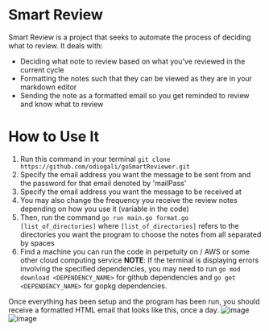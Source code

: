 # Smart Review
Smart Review is a project that seeks to automate the process of deciding what to review. It deals with:
- Deciding what note to review based on what you've reviewed in the current cycle
- Formatting the notes such that they can be viewed as they are in your markdown editor
- Sending the note as a formatted email so you get reminded to review and know what to review

# How to Use It
1. Run this command in your terminal `git clone https://github.com/odiogali/goSmartReviewer.git`
2. Specify the email address you want the message to be sent from and the password for that email denoted by 'mailPass'
3. Specify the email address you want the message to be received at
4. You may also change the frequency you receive the review notes depending on how you use it (variable in the code)
5. Then, run the command `go run main.go format.go [list_of_directories]` where `[list_of_directories]` refers to the directories you want the program to choose the notes from all separated by spaces
6. Find a machine you can run the code in perpetuity on / AWS or some other cloud computing service
**NOTE**: If the terminal is displaying errors involving the specified dependencies, you may need to run `go mod download <DEPENDENCY_NAME>` for github dependencies and `go get <DEPENDENCY_NAME>` for gopkg dependencies.

Once everything has been setup and the program has been run, you should receive a formatted HTML email that looks like this, once a day. ![image](https://github.com/MisterBra1n/goSmartReviewer/assets/108496802/a5b12fdf-38b6-4674-8b58-61a99180d57f)![image](https://github.com/MisterBra1n/goSmartReviewer/assets/108496802/793bfaeb-8d39-4aaa-b239-1c71ee27f988)
